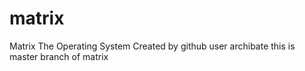 # matrix
Matrix The Operating System
Created by github user archibate
this is master branch of matrix
